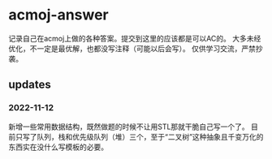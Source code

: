 # acmoj-answer
记录自己在acmoj上做的各种答案。提交到这里的应该都是可以AC的。
大多未经优化，不一定是最优解，也都没写注释（可能以后会写）。
仅供学习交流，严禁抄袭。
## updates
### 2022-11-12
新增一些常用数据结构，既然做题的时候不让用STL那就干脆自己写一个了。
目前只写了队列，栈和优先级队列（堆）三个，至于“二叉树”这种抽象且千变万化的东西实在没什么写模板的必要。
